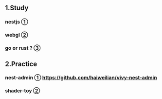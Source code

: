 ## 1.Study
### nestjs ①
### webgl ②
### go or rust ? ③

## 2.Practice
### nest-admin ① https://github.com/haiweilian/vivy-nest-admin
### shader-toy ②
